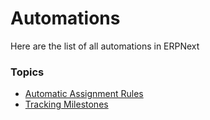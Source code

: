 <!-- add-breadcrumbs -->

# Automations

Here are the list of all automations in ERPNext

### Topics

- [Automatic Assignment Rules](assignment-rule)
- [Tracking Milestones](milestone-tracker)